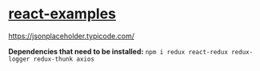 # [react-examples](https://mtlynch3.github.io/react-examples/)

https://jsonplaceholder.typicode.com/


**Dependencies that need to be installed:**
```npm i redux react-redux redux-logger redux-thunk axios```

